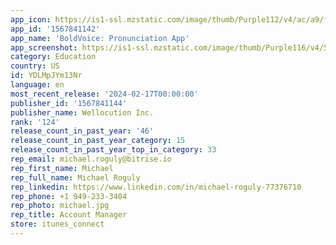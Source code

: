 ```yaml
---
app_icon: https://is1-ssl.mzstatic.com/image/thumb/Purple112/v4/ac/a9/f5/aca9f556-e0d4-005b-f5ca-871bd60bb79a/AppIcon-0-0-1x_U007emarketing-0-7-0-85-220.png/1024x1024bb.png
app_id: '1567841142'
app_name: 'BoldVoice: Pronunciation App'
app_screenshot: https://is1-ssl.mzstatic.com/image/thumb/Purple116/v4/5c/d2/9e/5cd29e64-9df2-1a04-ab0c-f8d535b90536/46594acf-05ce-4ea4-8e66-a5a28ceb5d1a_Position_U003d1.png/1242x2688bb.png
category: Education
country: US
id: YDLMpJYm13Nr
language: en
most_recent_release: '2024-02-17T00:00:00'
publisher_id: '1567841144'
publisher_name: Wellocution Inc.
rank: '124'
release_count_in_past_year: '46'
release_count_in_past_year_category: 15
release_count_in_past_year_top_in_category: 33
rep_email: michael.roguly@bitrise.io
rep_first_name: Michael
rep_full_name: Michael Roguly
rep_linkedin: https://www.linkedin.com/in/michael-roguly-77376710
rep_phone: +1 949-233-3404
rep_photo: michael.jpg
rep_title: Account Manager
store: itunes_connect
---
```

